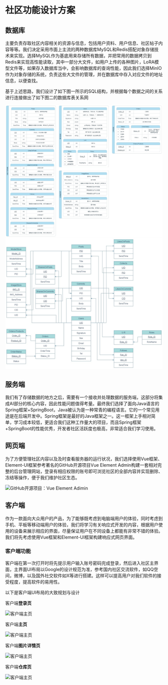 # 社区功能设计方案

## 数据库

主要负责存取社区内容相关的资源与信息，包括用户资料、用户信息、社区帖子内容等等。我们决定采用市面上主流的两种数据库MySQL和Redis搭配对象存储技术来实现。选择MySQL作为基底用来存储所有数据，并把常用的数据拷贝到Redis来实现高性能读取，其中一部分大文件，如用户上传的各种图片，LoRA模型文件等，如果存入数据库当中，会影响数据库的查询性能，因此我们选择MinIO作为对象存储的系统，负责这些大文件的管理，并在数据库中存入对应文件的地址信息，以便查找。

基于上述思路，我们设计了如下图一所示的SQL结构，并根据每个数据之间的关系进行连接做出了如下图二的数据库表关系网

![SQL设计](SQL设计稿-P1.jpg)
![SQL设计](SQL设计稿-P2.jpg)

## 服务端

我们有了存储数据的地方之后，需要有一个接收并处理数据的服务端，这部分将集成AI部分的核心内容，因此性能问题值得考量。最终我们选择了面向Java语言的Spring框架+SpringBoot，Java被认为是一种常青的编程语言。它的一个常见用途是在后端开发中。Spring框架是最好的Java框架之一。这一框架上手相对简单，学习成本较低，更适合我们这种工作量大的项目，而且Spring框架+SpringBoot的性能优秀，开发者社区活跃度也极高，非常适合我们学习使用。

## 网页端

为了方便管理社区内容以及及时查看服务器的运行状况，我们选择使用Vue框架、Element-UI框架参考著名的GitHub开源项目Vue Element Admin构建一套相对完整的后台管理网站，登录有相应权限的账号即可浏览社区的全部内容并实现删除、冻结等操作，便于我们维护社区生态。

![GitHub开源项目：Vue Element Adimin](\assets\VueElementAdmin1.png)

## 客户端

作为一款面向大众用户的产品，为了能够既考虑到电脑端用户的体验，同时考虑到手机、平板等移动端用户的体验，我们将学习有关响应式开发的内容，根据用户使用的设备来展示相应的界面，尽量保证用户在不同设备上都能有非常不错的体验。我们将先考虑使用Vue框架和Element-UI框架构建响应式网页界面。

### 客户端功能

客户端在第一次打开时将先提示用户输入账号密码完成登录，然后进入社区主界面，主界面UI布局以Google的设计规范为准，参考国内社区交流软件，如QQ空间，微博，以及国外社交软件如X等进行搭建。这样可以提高用户对我们软件的接受程度，提高软件的易用性。

以下是客户端UI布局的大致规划与设计

客户端**登录页**

![客户端主页](\assets\客户端功能框架设计-LoginPage.drawio.png)

客户端**主页**

![客户端主页](\assets\客户端功能框架设计-HomePage.drawio.png)

客户端**图片详情页**

![客户端主页](\assets\客户端功能框架设计-PictureDetailsPage.drawio.png)

客户端**仓库页**

![客户端主页](\assets\客户端功能框架设计-StoragePage.drawio.png)
